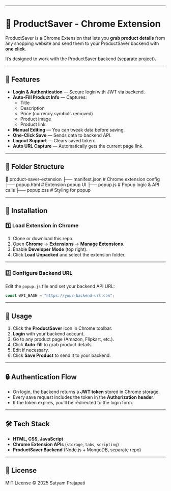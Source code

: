 
---

# 🛒 ProductSaver - Chrome Extension

ProductSaver is a Chrome Extension that lets you **grab product details** from any shopping website and send them to your ProductSaver backend with **one click**.

It’s designed to work with the ProductSaver backend (separate project).

---

## 🚀 Features
- **Login & Authentication** — Secure login with JWT via backend.
- **Auto-Fill Product Info** — Captures:
  - Title
  - Description
  - Price (currency symbols removed)
  - Product image
  - Product link
- **Manual Editing** — You can tweak data before saving.
- **One-Click Save** — Sends data to backend API.
- **Logout Support** — Clears saved token.
- **Auto URL Capture** — Automatically gets the current page link.

---

## 📂 Folder Structure


📂 product-saver-extension
├── manifest.json         # Chrome extension config
├── popup.html            # Extension popup UI
├── popup.js              # Popup logic & API calls
├── popup.css            # Styling for popup



---

## 🔧 Installation

### 1️⃣ Load Extension in Chrome

1. Clone or download this repo.
2. Open **Chrome** → **Extensions** → **Manage Extensions**.
3. Enable **Developer Mode** (top right).
4. Click **Load Unpacked** and select the extension folder.

---

### 2️⃣ Configure Backend URL

Edit the `popup.js` file and set your backend API URL:

```javascript
const API_BASE = "https://your-backend-url.com";
````

---

## 📌 Usage

1. Click the **ProductSaver** icon in Chrome toolbar.
2. **Login** with your backend account.
3. Go to any product page (Amazon, Flipkart, etc.).
4. Click **Auto-fill** to grab product details.
5. Edit if necessary.
6. Click **Save Product** to send it to your backend.

---

## 🔒 Authentication Flow

* On login, the backend returns a **JWT token** stored in Chrome storage.
* Every save request includes the token in the **Authorization header**.
* If the token expires, you’ll be redirected to the login form.

---

## 🛠️ Tech Stack

* **HTML, CSS, JavaScript**
* **Chrome Extension APIs** (`storage`, `tabs`, `scripting`)
* **ProductSaver Backend** (Node.js + MongoDB, separate repo)

---

## 📄 License

MIT License © 2025 Satyam Prajapati